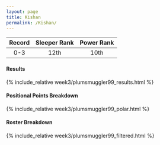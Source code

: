 ```yaml
---
layout: page
title: Kishan
permalink: /Kishan/
---
```


Record | Sleeper Rank | Power Rank               
:--: | :--: | :--:
0-3 | 12th | 10th   

#### Results
{% include_relative week3/plumsmuggler99_results.html %}

#### Positional Points Breakdown
{% include_relative week3/plumsmuggler99_polar.html %}

#### Roster Breakdown
{% include_relative week3/plumsmuggler99_filtered.html %}
